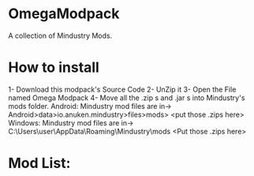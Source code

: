 # OmegaModpack
A collection of Mindustry Mods.

# How to install

1- Download this modpack's Source Code
2- UnZip it
3- Open the File named Omega Modpack
4- Move all the .zip s and .jar s into Mindustry's mods folder.
Android: Mindustry mod files are in->   Android>data>io.anuken.mindustry>files>mods> <put those .zips here>
Windows: Mindustry mod files are in->   C:\Users\user\AppData\Roaming\Mindustry\mods <Put those .zips here>
  

# Mod List:


